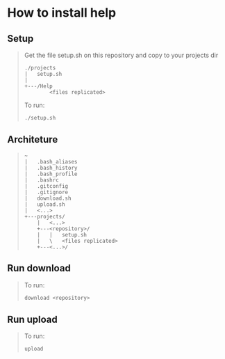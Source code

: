 # How to install help

## Setup
>Get the file setup.sh on this repository and copy to your projects dir
>
>``` dos
>./projects
>|   setup.sh
>|
>+---/Help
>         <files replicated>
>```
> 
>To run:
>``` bash
>./setup.sh
>```

## Architeture
>``` dos
>~
>|   .bash_aliases
>|   .bash_history
>|   .bash_profile
>|   .bashrc
>|   .gitconfig
>|   .gitignore
>|   download.sh
>|   upload.sh
>|   <...>
>+---projects/
>     |   <...>
>     +---<repository>/
>     |   |   setup.sh
>     |   \   <files replicated>
>     +---<...>/
>```

## Run download
>To run:
>``` bash
>download <repository>
>```

## Run upload
>To run:
>``` bash
>upload
>```
